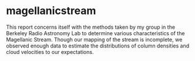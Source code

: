 # magellanicstream
This report concerns itself with the methods taken by my group in the Berkeley Radio Astronomy Lab to determine various characteristics of the Magellanic Stream. Though our mapping of the stream is incomplete, we observed enough data to estimate the distributions of column densities and cloud velocities to our expectations.
